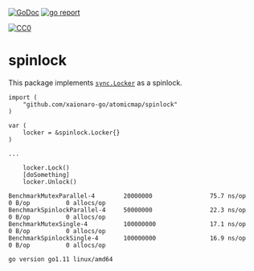 [![GoDoc](https://godoc.org/github.com/xaionaro-go/spinlock?status.svg)](https://pkg.go.dev/github.com/xaionaro-go/spinlock?tab=doc)
[![go report](https://goreportcard.com/badge/github.com/xaionaro-go/spinlock)](https://goreportcard.com/report/github.com/xaionaro-go/spinlock)
<p xmlns:dct="http://purl.org/dc/terms/" xmlns:vcard="http://www.w3.org/2001/vcard-rdf/3.0#">
  <a rel="license"
     href="http://creativecommons.org/publicdomain/zero/1.0/">
    <img src="http://i.creativecommons.org/p/zero/1.0/88x31.png" style="border-style: none;" alt="CC0" />
  </a>
</p>

# spinlock

This package implements [`sync.Locker`](https://golang.org/pkg/sync/#Locker) as a spinlock.

```
import (
	"github.com/xaionaro-go/atomicmap/spinlock"
)

var (
	locker = &spinlock.Locker{}
)

...

	locker.Lock()
	[doSomething]
	locker.Unlock()
```

```
BenchmarkMutexParallel-4        20000000                75.7 ns/op             0 B/op          0 allocs/op
BenchmarkSpinlockParallel-4     50000000                22.3 ns/op             0 B/op          0 allocs/op
BenchmarkMutexSingle-4          100000000               17.1 ns/op             0 B/op          0 allocs/op
BenchmarkSpinlockSingle-4       100000000               16.9 ns/op             0 B/op          0 allocs/op

go version go1.11 linux/amd64
```
